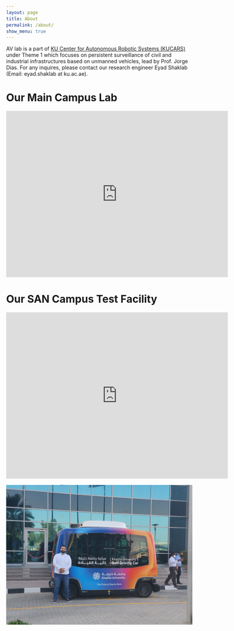 ```yaml
---
layout: page
title: About
permalink: /about/
show_menu: true
---
```

AV lab is a part of  [KU Center for Autonomous Robotic Systems (KUCARS)](https://www.ku.ac.ae/kucars) under Theme 1 which focuses on persistent surveillance of civil and industrial infrastructures based on unmanned vehicles, lead by Prof. Jorge Dias. For any inquires, please contact our research engineer Eyad Shaklab (Email: eyad.shaklab at ku.ac.ae).

# Our Main Campus Lab
<iframe src="https://www.google.com/maps/embed?pb=!1m18!1m12!1m3!1d232454.3459404653!2d54.131226539611795!3d24.447344928081886!2m3!1f0!2f0!3f0!3m2!1i1024!2i768!4f13.1!3m3!1m2!1s0x3e5e686120c31b23%3A0x5d25df2e9ffa142e!2sKhalifa%20University!5e0!3m2!1sen!2sae!4v1658386324220!5m2!1sen!2sae" width="600" height="450" style="border:0;" allowfullscreen="" loading="lazy" referrerpolicy="no-referrer-when-downgrade"></iframe>

# Our SAN Campus Test Facility
<iframe src="https://www.google.com/maps/embed?pb=!1m14!1m8!1m3!1d29062.311991762977!2d54.48664131685789!3d24.423396898780354!3m2!1i1024!2i768!4f13.1!3m3!1m2!1s0x3e5e43e774701f6b%3A0xd6c04bcea62eb533!2zMjTCsDI1JzA4LjUiTiA1NMKwMzAnMDMuOCJF!5e0!3m2!1sen!2sae!4v1658386693355!5m2!1sen!2sae" width="600" height="450" style="border:0;" allowfullscreen="" loading="lazy" referrerpolicy="no-referrer-when-downgrade"></iframe>

<br>



![](/assets/figs/eyad-av.jpg)
<br>




